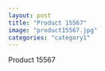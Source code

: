 ```yaml
---
layout: post
title: "Product 15567"
image: "product15567.jpg"
categories: "category1"
---
```

Product 15567
